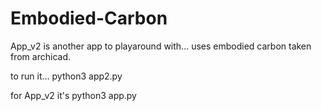 # Embodied-Carbon
 
App_v2 is another app to playaround with... uses embodied carbon taken from archicad.

to run it... 
python3 app2.py

for App_v2 it's
python3 app.py

